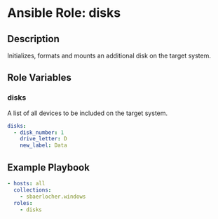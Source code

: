 # Ansible Role: disks

## Description

Initializes, formats and mounts an additional disk on the target system.

## Role Variables

### disks

A list of all devices to be included on the target system.

```yml
disks:
  - disk_number: 1
    drive_letter: D
    new_label: Data
```

## Example Playbook

```yml
- hosts: all
  collections:
    - sbaerlocher.windows
  roles:
    - disks
```
